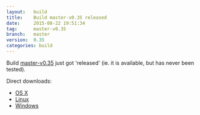 ```yaml
---
layout:   build
title:    Build master-v0.35 released
date:     2015-08-22 19:51:34
tag:      master-v0.35
branch:   master
version:  0.35
categories: build
---
```

Build [master-v0.35][github-release] just got 'released' (ie. it is available, but has never been tested).

Direct downloads:

  - [OS X][osx-download]
  - [Linux][linux-download]
  - [Windows][windows-download]

[osx-download]: https://github.com/cor/LD33/releases/download/master-v0.35/osx_master-v0.35.zip
[linux-download]: https://github.com/cor/LD33/releases/download/master-v0.35/linux_master-v0.35.zip
[windows-download]: https://github.com/cor/LD33/releases/download/master-v0.35/windows_master-v0.35.zip
[github-release]: https://github.com/cor/LD33/releases/tag/master-v0.35
